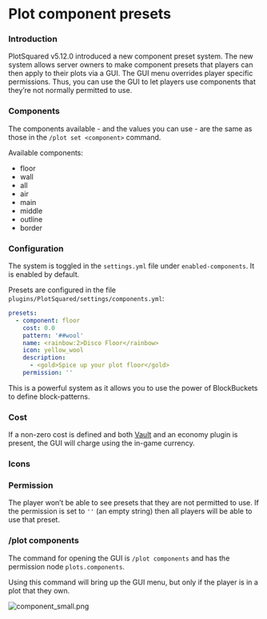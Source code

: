 # Plot component presets

### Introduction

PlotSquared v5.12.0 introduced a new component preset system. The new system allows server owners to make component presets that players can then apply to their plots via a GUI. The GUI menu overrides player specific permissions. Thus, you can use the GUI to let players use components that they’re not normally permitted to use.

### Components

The components available - and the values you can use - are the same as those in the `/plot set <component>` command.

Available components:

* floor
* wall
* all
* air
* main
* middle
* outline
* border

### Configuration

The system is toggled in the `settings.yml` file under `enabled-components`. It is enabled by default.

Presets are configured in the file `plugins/PlotSquared/settings/components.yml`:

```yaml
presets:
  - component: floor
    cost: 0.0
    pattern: '##wool'
    name: <rainbow:2>Disco Floor</rainbow>
    icon: yellow_wool
    description:
      - <gold>Spice up your plot floor</gold>
    permission: ''
```

This is a powerful system as it allows you to use the power of BlockBuckets to define block-patterns.

### Cost

If a non-zero cost is defined and both [Vault](https://www.spigotmc.org/resources/vault.34315/) and an economy plugin is present, the GUI will charge using the in-game currency.

### Icons

### Permission

The player won’t be able to see presets that they are not permitted to use. If the permission is set to `''` (an empty string) then all players will be able to use that preset.

### /plot components

The command for opening the GUI is `/plot components` and has the permission node `plots.components`.

Using this command will bring up the GUI menu, but only if the player is in a plot that they own.

![component\_small.png](https://i.imgur.com/brFlzw6.png)